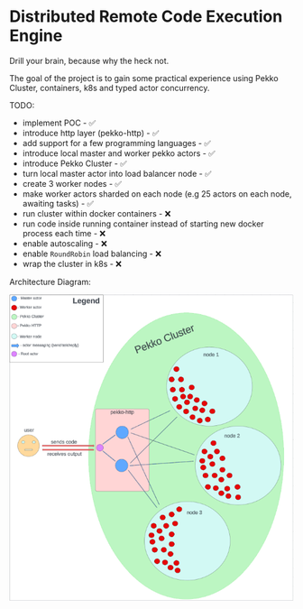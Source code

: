 # Distributed Remote Code Execution Engine

Drill your brain, because why the heck not.

The goal of the project is to gain some practical experience using Pekko Cluster, containers, k8s and typed actor concurrency.

TODO:
- implement POC - ✅
- introduce http layer (pekko-http) - ✅
- add support for a few programming languages - ✅
- introduce local master and worker pekko actors - ✅
- introduce Pekko Cluster - ✅
- turn local master actor into load balancer node - ✅
- create 3 worker nodes - ✅
- make worker actors sharded on each node (e.g 25 actors on each node, awaiting tasks) - ✅
- run cluster within docker containers - ❌
- run code inside running container instead of starting new docker process each time - ❌ 
- enable autoscaling  - ❌ 
- enable `RoundRobin` load balancing - ❌
- wrap the cluster in k8s - ❌

Architecture Diagram:

![My Image](assets/diagram.png)